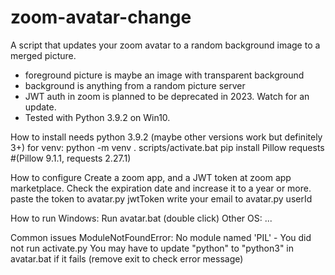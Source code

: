 # zoom-avatar-change
A script that updates your zoom avatar to a random background image
to a merged picture.
- foreground picture is maybe an image with transparent background
- background is anything from a random picture server
- JWT auth in zoom is planned to be deprecated in 2023. Watch for an update.
- Tested with Python 3.9.2 on Win10.

How to install
    needs python 3.9.2 (maybe other versions work but definitely 3+)
    for venv: python -m venv . 
    scripts/activate.bat
    pip install Pillow requests
    #(Pillow 9.1.1, requests 2.27.1)

How to configure
    Create a zoom app, and a JWT token at zoom app marketplace. Check the expiration date and increase it to a year or more.
    paste the token to avatar.py jwtToken 
    write your email to avatar.py userId

How to run
    Windows: Run avatar.bat (double click)
    Other OS: ...

Common issues
    ModuleNotFoundError: No module named 'PIL' - You did not run activate.py
    You may have to update "python" to "python3" in avatar.bat if it fails (remove exit to check error message)
    